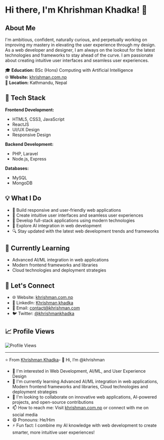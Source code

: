# Hi there, I'm Khrishman Khadka! 👋

## About Me

I'm ambitious, confident, naturally curious, and perpetually working on improving my mastery in elevating the user experience through my design. As a web developer and designer, I am always on the lookout for the latest technologies and frameworks to stay ahead of the curve. I am passionate about creating intuitive user interfaces and seamless user experiences.

🎓 **Education:** BSc (Hons) Computing with Artificial Intelligence  
🌐 **Website:** [khrishman.com.np](https://khrishman.com.np)  
📍 **Location:** Kathmandu, Nepal

## 🚀 Tech Stack

**Frontend Development:**
- HTML5, CSS3, JavaScript
- ReactJS
- UI/UX Design
- Responsive Design

**Backend Development:**
- PHP, Laravel
- Node.js, Express

**Databases:**
- MySQL
- MongoDB

## 💡 What I Do

- 🔨 Build responsive and user-friendly web applications
- 🎨 Create intuitive user interfaces and seamless user experiences
- 📱 Develop full-stack applications using modern technologies
- 🤖 Explore AI integration in web development
- 🔍 Stay updated with the latest web development trends and frameworks

## 🌱 Currently Learning

- Advanced AI/ML integration in web applications
- Modern frontend frameworks and libraries
- Cloud technologies and deployment strategies

## 🤝 Let's Connect

- 🌐 Website: [khrishman.com.np](https://khrishman.com.np)
- 💼 LinkedIn: [Khrishman khadka](https://www.linkedin.com/in/khrishman-khadka-7078a82bb/)
- 📧 Email: [contact@khrishman.com](mailto:contact@khrishman.com)
- 🐦 Twitter: [@khrishmankhadka](https://x.com/khrishmankhadka)

## 📈 Profile Views

![Profile Views](https://komarev.com/ghpvc/?username=khrishman&color=blue)

---

⭐️ From [Khrishman Khadka](https://github.com/khrishman)- 👋 Hi, I’m @khrishman
- 👀 I'm interested in Web Development, AI/ML, and User Experience Design
- 🌱 I'm currently learning Advanced AI/ML integration in web applications, Modern frontend frameworks and libraries, Cloud technologies and deployment strategies
- 💞️ I'm looking to collaborate on innovative web applications, AI-powered projects, and open-source contributions
- 📫 How to reach me: Visit [khrishman.com.np](https://khrishman.com.np) or connect with me on social media
- 😄 Pronouns: He/Him
- ⚡ Fun fact: I combine my AI knowledge with web development to create smarter, more intuitive user experiences!

